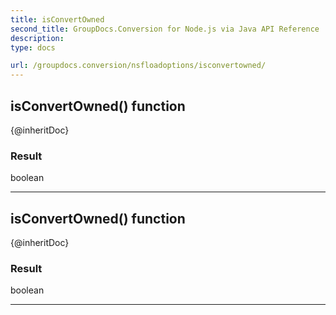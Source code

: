 ```yaml
---
title: isConvertOwned
second_title: GroupDocs.Conversion for Node.js via Java API Reference
description: 
type: docs

url: /groupdocs.conversion/nsfloadoptions/isconvertowned/
---
```


## isConvertOwned()  function
{@inheritDoc}

### Result
boolean


---


## isConvertOwned()  function
{@inheritDoc}

### Result
boolean


---


